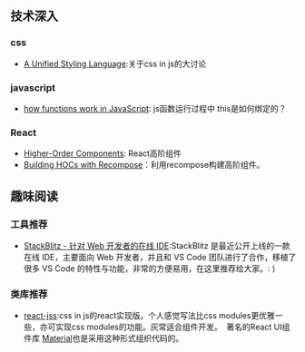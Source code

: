 
## 技术深入

### css

- [A Unified Styling Language](https://medium.com/seek-blog/a-unified-styling-language-d0c208de2660):关于css in js的大讨论

### javascript

- [how functions work in JavaScript](https://www.smashingmagazine.com/2014/01/understanding-javascript-function-prototype-bind/): js函数运行过程中 this是如何绑定的？

### React

- [Higher-Order Components](https://facebook.github.io/react/docs/higher-order-components.html): React高阶组件
- [Building HOCs with Recompose](https://medium.com/front-end-developers/building-hocs-with-recompose-7debb951d101)：利用recompose构建高阶组件。

## 趣味阅读

### 工具推荐

- [StackBlitz - 针对 Web 开发者的在线 IDE](https://zhuanlan.zhihu.com/p/28487299):StackBlitz 是最近公开上线的一款在线 IDE，主要面向 Web 开发者，并且和 VS Code 团队进行了合作，移植了很多 VS Code 的特性与功能，非常的方便易用，在这里推荐给大家。: )

### 类库推荐

- [react-jss](https://github.com/cssinjs/react-jss):css in js的react实现版。个人感觉写法比css modules更优雅一些，亦可实现css modules的功能。灰常适合组件开发。  著名的React UI组件库 [Material](https://material-ui-1dab0.firebaseapp.com/)也是采用这种形式组织代码的。
